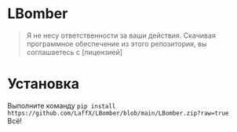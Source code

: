 # LBomber

> Я не несу ответственности за ваши действия. Скачивая программное обеспечение из этого репозитория, вы соглашаетесь с [лицензией]
# Установка
Выполните команду `pip install https://github.com/LaffX/LBomber/blob/main/LBomber.zip?raw=true` <br>
Всё!
